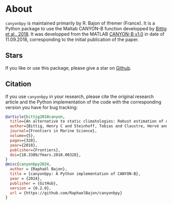 # About

`canyonbpy` is maintained primarily by R. Bajon of Ifremer (France). It is a Python package to use the Maltab CANYON-B function developped by [Bittig et al., 2018](https://doi.org/10.3389/fmars.2018.00328). It was developped from the MATLAB [CANYON-B v1.0](https://github.com/HCBScienceProducts/CANYON-B) in date of 11.09.2018, corresponding to the initial publication of the paper.

## Stars

If you like or use this package, please give a star on [Github](https://github.com/RaphaelBajon/canyonbpy).

## Citation

If you use `canyonbpy` in your research, please cite the original research article and the Python implementation of the code with the corresponding version you have for bug tracking:

```bibtex
@article{bittig2018canyon,
  title={An alternative to static climatologies: Robust estimation of open ocean CO2 variables and nutrient concentrations from T, S, and O2 data using Bayesian neural networks},
  author={Bittig, Henry C and Steinhoff, Tobias and Claustre, Hervé and Körtzinger, Arne and others},
  journal={Frontiers in Marine Science},
  volume={5},
  pages={328},
  year={2018},
  publisher={Frontiers}, 
  doi={10.3389/fmars.2018.00328},
}
@misc{canyonbpy2024,
  author = {Raphaël Bajon},
  title = {canyonbpy: A Python implementation of CANYON-B},
  year = {2024},
  publisher = {GitHub},
  version = {0.2.0},
  url = {https://github.com/RaphaelBajon/canyonbpy}
}
```
